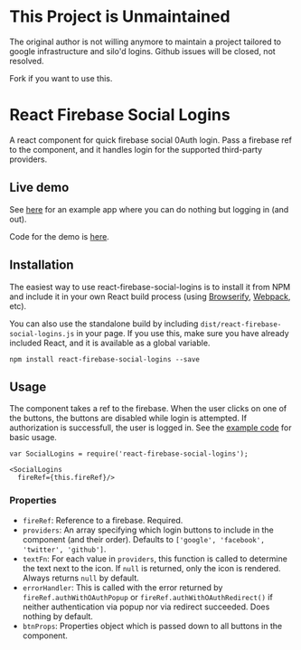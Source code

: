 # This Project is Unmaintained

The original author is not willing anymore to maintain a project tailored to google infrastructure and silo'd logins. Github issues will be closed, not resolved.

Fork if you want to use this.

# React Firebase Social Logins

A react component for quick firebase social 0Auth login. Pass a firebase ref to the component, and it handles login for the supported third-party providers.

## Live demo
See [here](http://AljoschaMeyer.github.io/react-firebase-social-logins/) for an example app where you can do nothing but logging in (and out).

Code for the demo is [here](https://github.com/AljoschaMeyer/react-firebase-social-logins/blob/master/example/src/example.js).

## Installation

The easiest way to use react-firebase-social-logins is to install it from NPM and include it in your own React build process (using [Browserify](http://browserify.org), [Webpack](http://webpack.github.io/), etc).

You can also use the standalone build by including `dist/react-firebase-social-logins.js` in your page. If you use this, make sure you have already included React, and it is available as a global variable.

```
npm install react-firebase-social-logins --save
```


## Usage

The component takes a ref to the firebase. When the user clicks on one of the buttons, the buttons are disabled while login is attempted. If authorization is successfull, the user is logged in. See the [example code](https://github.com/AljoschaMeyer/react-firebase-social-logins/blob/master/example/src/example.js) for basic usage.

```
var SocialLogins = require('react-firebase-social-logins');

<SocialLogins
  fireRef={this.fireRef}/>
```

### Properties

- `fireRef`: Reference to a firebase. Required.
- `providers`: An array specifying which login buttons to include in the component (and their order). Defaults to `['google', 'facebook', 'twitter', 'github']`.
- `textFn`: For each value in `providers`, this function is called to determine the text next to the icon. If `null` is returned, only the icon is rendered. Always returns `null` by default.
- `errorHandler`: This is called with the error returned by `fireRef.authWithOAuthPopup` or `fireRef.authWithOAuthRedirect()` if neither authentication via popup nor via redirect succeeded. Does nothing by default.
- `btnProps`: Properties object which is passed down to all buttons in the component.
